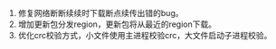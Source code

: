 1. 修复网络断断续续时下载断点续传出错的bug。
2. 增加更新包分发region，更新包将从最近的region下载。
3. 优化crc校验方式，小文件使用主进程校验crc，大文件启动子进程校验。
